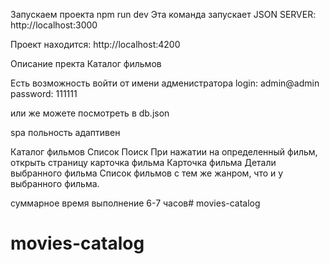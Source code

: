 Запускаем проекта
  npm run dev
Эта команда запускает JSON SERVER:
  http://localhost:3000

Проект находится: 
  http://localhost:4200

Описание пректа
Каталог фильмов

Есть возможность войти от имени адменистратора
  login: admin@admin
  password: 111111

или же можете посмотреть в db.json

spa польность адаптивен

Каталог фильмов
  Список
  Поиск
  При нажатии на определенный фильм, открыть страницу карточка фильма
Карточка фильма
  Детали выбранного фильма
  Список фильмов с тем же жанром, что и у выбранного фильма.

  суммарное время выполнение 6-7 часов# movies-catalog
# movies-catalog
